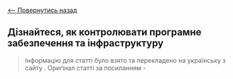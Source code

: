 [<-- Повернутись назад](index.md)

## Дізнайтеся, як контролювати програмне забезпечення та інфраструктуру

> Інформацію для статті було взято та перекладено на українську з сайту [ ](). Оригінал статті за посиланням - 